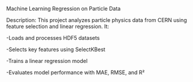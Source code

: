 Machine Learning Regression on Particle Data

Description:
This project analyzes particle physics data from CERN using feature selection and linear regression. It:

-Loads and processes HDF5 datasets 

-Selects key features using SelectKBest

-Trains a linear regression model

-Evaluates model performance with MAE, RMSE, and R²
